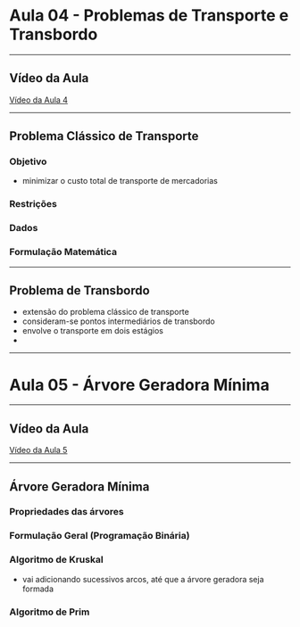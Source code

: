 # Aula 04 - Problemas de Transporte e Transbordo

---

## Vídeo da Aula
[Vídeo da Aula 4](https://www.youtube.com/watch?v=iw2rzzcMNOY)

---
## Problema Clássico de Transporte
### Objetivo
- minimizar o custo total de transporte de mercadorias 

### Restrições

### Dados

### Formulação Matemática


---

## Problema de Transbordo
- extensão do problema clássico de transporte
- consideram-se pontos intermediários de transbordo
- envolve o transporte em dois estágios
- 

--------------------------------

# Aula 05 - Árvore Geradora Mínima

---

## Vídeo da Aula
[Vídeo da Aula 5](https://www.youtube.com/watch?v=NU58-Xo0ILs)

---

## Árvore Geradora Mínima
### Propriedades das árvores

### Formulação Geral (Programação Binária)

### Algoritmo de Kruskal
- vai adicionando sucessivos arcos, até que a árvore geradora seja formada

### Algoritmo de Prim
